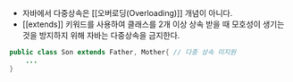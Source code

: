 - 자바에서 다중상속은 [[오버로딩(Overloading)]] 개념이 아니다.
- [[extends]] 키워드를 사용하여 클래스를 2개 이상 상속 받을 때 모호성이 생기는 것을 방지하지 위해 자바는 다중상속을 금지한다.

```java
public class Son extends Father, Mother{ // 다중 상속 미지원
	...
}
```